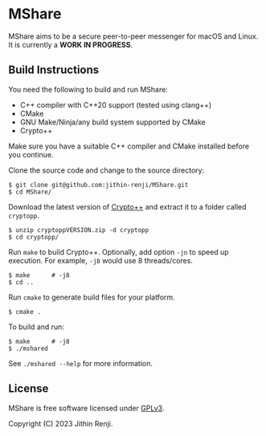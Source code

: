 # MShare
MShare aims to be a secure peer-to-peer messenger for macOS and Linux. It is currently a **WORK IN PROGRESS**.

## Build Instructions
You need the following to build and run MShare:
- C++ compiler with C++20 support (tested using clang++)
- CMake
- GNU Make/Ninja/any build system supported by CMake
- Crypto++

Make sure you have a suitable C++ compiler and CMake installed before you continue.

Clone the source code and change to the source directory:
```
$ git clone git@github.com:jithin-renji/MShare.git
$ cd MShare/
```

Download the latest version of [Crypto++](https://www.cryptopp.com/#download) and extract it to a folder called `cryptopp`.
```
$ unzip cryptoppVERSION.zip -d cryptopp
$ cd cryptopp/
```

Run `make` to build Crypto++. Optionally, add option `-jn` to speed up execution. For example, `-j8` would use 8 threads/cores.
```
$ make      # -j8
$ cd ..
```

Run `cmake` to generate build files for your platform.
```
$ cmake .
```

To build and run:
```
$ make      # -j8
$ ./mshared
```

See `./mshared --help` for more information.

## License
MShare is free software licensed under [GPLv3](https://www.gnu.org/licenses/gpl-3.0.html).

Copyright (C) 2023 Jithin Renji.
